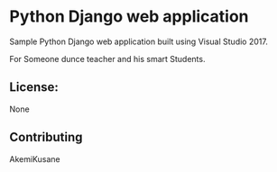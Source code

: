 
# Python Django web application

Sample Python Django web application built using Visual Studio 2017.

For Someone dunce teacher and his smart Students.

## License:

None

## Contributing

AkemiKusane

